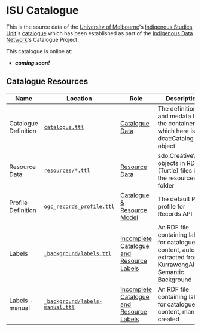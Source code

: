# ISU Catalogue

This is the source data of the [University of Melbourne](https://www.unimelb.edu.au/)'s [Indigenous Studies Unit](https://mspgh.unimelb.edu.au/centres-institutes/onemda/research-group/indigenous-studies-unit)'s [catalogue](https://data.idnau.org/pid/isucat) which has been established as part of 
the [Indigenous Data Network](https://idnau.org/)'s Catalogue Project.

This catalogue is online at:

* _**coming soon!**_


## Catalogue Resources

| Name                 | Location                                                                                                                   | Role                                                                                                                    | Description                                                                                                  |                                                                                     
|----------------------|----------------------------------------------------------------------------------------------------------------------------|-------------------------------------------------------------------------------------------------------------------------|--------------------------------------------------------------------------------------------------------------|
| Catalogue Definition | [`catalogue.ttl`](catalogue.ttl)                                                                                           | [Catalogue Data](https://prez.dev/ManifestResourceRoles/CatalogueData)                                                  | The definition of, and medata for, the container which here is a dcat:Catalog object                         |
| Resource Data        | [`resources/*.ttl`](resources/*.ttl)                                                                                       | [Resource Data](https://prez.dev/ManifestResourceRoles/ResourceData)                                                    | sdo:CreativeWork objects in RDF (Turtle) files in the resources/ folder                                      |
| Profile Definition   | [`ogc_records_profile.ttl`](https://github.com/RDFLib/prez/blob/main/prez/reference_data/profiles/ogc_records_profile.ttl) | [Catalogue & Resource Model](https://prez.dev/ManifestResourceRoles/CatalogueAndResourceModel)                          | The default Prez profile for Records API                                                                     |
| Labels               | [`_background/labels.ttl`](_background/labels.ttl)                                                                         | [Incomplete Catalogue and Resource Labels](https://prez.dev/ManifestResourceRoles/IncompleteCatalogueAndResourceLabels) | An RDF file containing labels for catalogue's content, auto-extracted from KurrawongAI's Semantic Background |
| Labels - manual      | [`_background/labels-manual.ttl`](_background/labels-manual.ttl)                                                           | [Incomplete Catalogue and Resource Labels](https://prez.dev/ManifestResourceRoles/IncompleteCatalogueAndResourceLabels) | An RDF file containing labels for catalogue's content, manually created                                      |
